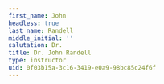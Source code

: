 ```yaml
---
first_name: John
headless: true
last_name: Randell
middle_initial: ''
salutation: Dr.
title: Dr. John Randell
type: instructor
uid: 0f03b15a-3c16-3419-e0a9-98bc85c24f6f
---
```

